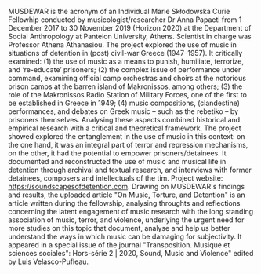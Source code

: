 MUSDEWAR is the acronym of an Individual Marie Skłodowska Curie Fellowhip conducted by musicologist/researcher Dr Anna Papaeti from 1 December 2017 to 30 November 2019 (Horizon 2020) at the Department of Social Anthropology at Panteion University, Athens. Scientist in charge was Professor Athena Athanasiou. The project explored the use of music in situations of detention in (post) civil-war Greece (1947–1957). It critically examined: (1) the use of music as a means to punish, humiliate, terrorize, and ‘re-educate’ prisoners; (2) the complex issue of performance under command, examining official camp orchestras and choirs at the notorious prison camps at the barren island of Makronissos, among others; (3) the role of the  Makronissos Radio Station of Military Forces, one of the first to be established in Greece in 1949; (4) music compositions, (clandestine) performances, and debates on Greek music – such as the rebetiko – by prisoners themselves. Analysing these aspects combined historical and empirical research with a critical and theoretical framework. The project showed explored the entanglement in the use of music in this context: on the one hand, it was an integral part of terror and repression mechanisms, on the other, it had the potential to empower prisoners/detainees. It documented and reconstructed the use of music and musical life in detention through archival and textual research, and interviews with former detainees, composers and intellectuals of the tim. Project website: https://soundscapesofdetention.com. Drawing on MUSDEWAR's findings and results, the uploaded article "On Music, Torture, and Detention" is an article written during the fellowship, analysing throughts and reflections concerning the latent engagement of music research with the long standing association of music, terror, and violence, underlying the urgent need for more studies on this topic that document, analyse and help us better understand the ways in which music can be damaging for subjectivity. It appeared in a special issue of the journal "Transposition. Musique et sciences sociales": Hors-série 2 | 2020, Sound, Music and Violence" edited by  Luis Velasco-Pufleau.
